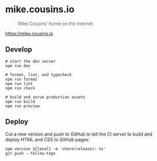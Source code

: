 # mike.cousins.io

> Mike Cousins' home on the internet

<https://mike.cousins.io>

## Develop

```shell
# start the dev server
npm run dev

# format, lint, and typecheck
npm run format
npm run lint
npm run check

# build and serve production assets
npm run build
npm run preview
```

## Deploy

Cut a new version and push to GitHub to tell the CI server to build and deploy HTML and CSS to GitHub pages:

```shell
npm version ${level} -m 'chore(release): %s'
git push --follow-tags
```
